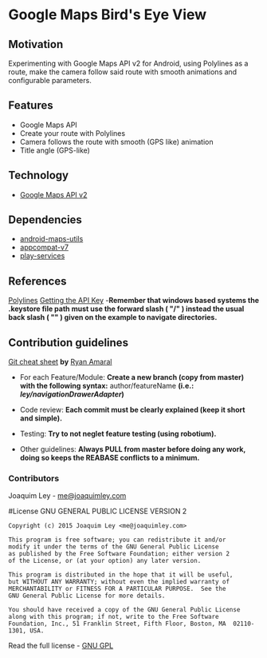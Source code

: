 # Google Maps Bird's Eye View

Motivation
----------
Experimenting with Google Maps API v2 for Android, using Polylines as a route, make the camera follow said route with smooth animations and configurable parameters.

Features
--------
* Google Maps API
* Create your route with Polylines
* Camera follows the route with smooth (GPS like) animation
* Title angle (GPS-like)

Technology
----------
* [Google Maps API v2](https://developers.google.com/maps/documentation/android/)

Dependencies
------------
* [android-maps-utils](http://googlemaps.github.io/android-maps-utils/)
* [appcompat-v7](https://developer.android.com/tools/support-library/features.html#v7)
* [play-services](http://developer.android.com/google/play-services/index.html)

References
----------
[Polylines](https://developers.google.com/maps/documentation/android/shapes)
[Getting the API Key](https://blog-emildesign.rhcloud.com/?p=403) -**Remember that windows based systems the .keystore file path must use the forward slash ( "/" ) instead the usual back slash ( "\" ) given on the example to navigate directories.**


Contribution guidelines
-----------------------
[Git cheat sheet](http://tinyurl.com/mslxyyt) **by** [Ryan Amaral](https://github.com/ryanamaral)

* For each Feature/Module: **Create a new branch (copy from master) with the following syntax:** author/featureName **(i.e.: *ley/navigationDrawerAdapter*)**

* Code review: **Each commit must be clearly explained (keep it short and simple).**

* Testing: **Try to not neglet feature testing (using robotium).**

* Other guidelines: **Always PULL from master before doing any work, doing so keeps the REABASE conflicts to a minimum.**

### Contributors
Joaquim Ley - <me@joaquimley.com>

#License
    GNU GENERAL PUBLIC LICENSE VERSION 2

    Copyright (c) 2015 Joaquim Ley <me@joaquimley.com>

    This program is free software; you can redistribute it and/or
    modify it under the terms of the GNU General Public License
    as published by the Free Software Foundation; either version 2
    of the License, or (at your option) any later version.

    This program is distributed in the hope that it will be useful,
    but WITHOUT ANY WARRANTY; without even the implied warranty of
    MERCHANTABILITY or FITNESS FOR A PARTICULAR PURPOSE.  See the
    GNU General Public License for more details.

    You should have received a copy of the GNU General Public License
    along with this program; if not, write to the Free Software
    Foundation, Inc., 51 Franklin Street, Fifth Floor, Boston, MA  02110-1301, USA.
Read the full license - [GNU GPL](../master/LICENSE.md)
